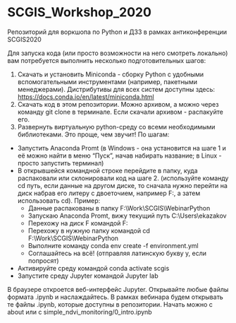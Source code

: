 # SCGIS_Workshop_2020
Репозиторий для воркшопа по Python и ДЗЗ в рамках антиконференции SCGIS2020

Для запуска кода (или просто возможности на него смотреть локально) вам потребуется выполнить несколько подготовительных шагов:

1. Скачать и установить Miniconda - сборку Python с удобными вспомогательными инструментами (например, пакетными менеджерами). Дистрибутивы для всех систем доступны здесь: https://docs.conda.io/en/latest/miniconda.html
2. Скачать код в этом репозитории. Можно архивом, а можно через команду git clone в терминале. Если скачали архивом - распакуйте его.
3. Развернуть виртуальную python-среду со всеми необходимыми библиотеками. Это проще, чем звучит! По шагам:
* Запустить Anaconda Promt (в Windows - она установится на шаге 1 и её можно найти в меню “Пуск”, начав набирать название; в Linux - просто запустить терминал)
* В открывшейся командной строке перейдите в папку, куда распаковали или склонировали код на шаге 2. (используйте команду cd путь, если данные на другом диске, то сначала нужно перейти на диск набрав его литеру с двоеточием, например F:, а затем использовать cd). Пример:
    + Данные распакованы в папку F:\Work\SCGIS\WebinarPython
    + Запускаю Anaconda Promt, вижу текущий путь C:\Users\ekazakov
    + Перехожу на диск F командой F:
    + Перехожу в нужную папку командой cd F:\Work\SCGIS\WebinarPython
    + Выполните команду conda env create -f environment.yml
    + Соглашайтесь на всё! (отправляя латинскую букву y, если попросят)
* Активируйте среду командой conda activate scgis
* Запустите среду Jupyter командой Jupyter lab

В браузере откроется веб-интерфейс Jupyter. Открывайте любые файлы формата .ipynb и наслаждайтесь. В рамках вебинара будем открывать те файлы .ipynb, которые доступны в репозитории. Начать можно с about или с simple_ndvi_monitoring/0_intro.ipynb